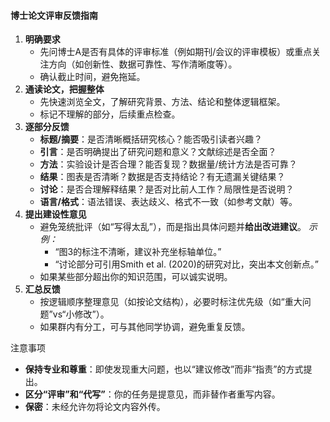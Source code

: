 #### 博士论文评审反馈指南

1. **明确要求**
   - 先问博士A是否有具体的评审标准（例如期刊/会议的评审模板）或重点关注方向（如创新性、数据可靠性、写作清晰度等）。
   - 确认截止时间，避免拖延。
2. **通读论文，把握整体**
   - 先快速浏览全文，了解研究背景、方法、结论和整体逻辑框架。
   - 标记不理解的部分，后续重点检查。
3. **逐部分反馈**
   - **标题/摘要**：是否清晰概括研究核心？能否吸引读者兴趣？
   - **引言**：是否明确提出了研究问题和意义？文献综述是否全面？
   - **方法**：实验设计是否合理？能否复现？数据量/统计方法是否可靠？
   - **结果**：图表是否清晰？数据是否支持结论？有无遗漏关键结果？
   - **讨论**：是否合理解释结果？是否对比前人工作？局限性是否说明？
   - **语言/格式**：语法错误、表达歧义、格式不一致（如参考文献）等。
4. **提出建设性意见**
   - 避免笼统批评（如“写得太乱”），而是指出具体问题并**给出改进建议**。
     *示例：*
     - “图3的标注不清晰，建议补充坐标轴单位。”
     - “讨论部分可引用Smith et al. (2020)的研究对比，突出本文创新点。”
   - 如果某些部分超出你的知识范围，可以诚实说明。
5. **汇总反馈**
   - 按逻辑顺序整理意见（如按论文结构），必要时标注优先级（如“重大问题”vs“小修改”）。
   - 如果群内有分工，可与其他同学协调，避免重复反馈。

注意事项

- **保持专业和尊重**：即使发现重大问题，也以“建议修改”而非“指责”的方式提出。
- **区分“评审”和“代写”**：你的任务是提意见，而非替作者重写内容。
- **保密**：未经允许勿将论文内容外传。